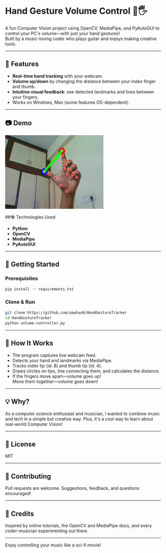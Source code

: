 # Hand Gesture Volume Control 🎸🖐️

A fun Computer Vision project using OpenCV, MediaPipe, and PyAutoGUI to control your PC's volume—with just your hand gestures!  
Built by a music-loving coder who plays guitar and enjoys making creative tools.

***

## 🚀 Features

- **Real-time hand tracking** with your webcam.
- **Volume up/down** by changing the distance between your index finger and thumb.
- **Intuitive visual feedback**: see detected landmarks and lines between your fingers.
- Works on Windows, Mac (some features OS-dependent).

***

## 📷 Demo

![Demo Screenshot](demo.png)


##🛠️ Technologies Used

- **Python**
- **OpenCV**
- **MediaPipe**
- **PyAutoGUI**

***

## 🏁 Getting Started

### Prerequisites

```bash
pip install -r requirements.txt
```

### Clone & Run

```bash
git clone https://github.com/aawhan0/HandGestureTracker
cd HandGestureTracker
python volume-controller.py
```

***

## 🤖 How It Works

- The program captures live webcam feed.
- Detects your hand and landmarks via MediaPipe.
- Tracks index tip (id: 8) and thumb tip (id: 4).
- Draws circles on tips, line connecting them, and calculates the distance.
- If the fingers move apart—volume goes up!  
  Move them together—volume goes down!

***

## 💡 Why?

As a computer science enthusiast and musician, I wanted to combine music and tech in a simple but creative way. Plus, it's a cool way to learn about real-world Computer Vision!

***

## 📄 License

MIT

***

## 👋 Contributing

Pull requests are welcome. Suggestions, feedback, and questions encouraged!

***

## 🙏 Credits

Inspired by online tutorials, the OpenCV and MediaPipe docs, and every coder-musician experimenting out there.

***

Enjoy controlling your music like a sci-fi movie!

